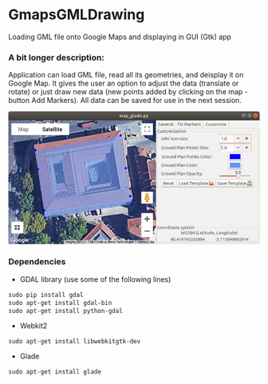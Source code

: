 # GmapsGMLDrawing
Loading GML file onto Google Maps and displaying in GUI (Gtk) app

### A bit longer description:

Application can load GML file, read all its geometries, and deisplay it on Google Map. It gives the user an option to adjust the data (translate or rotate) or just draw new data (new points added by clicking on the map - button Add Markers). All data can be saved for use in the next session.

![map](resources/map.png)

### Dependencies
- GDAL library (use some of the following lines)
```
sudo pip install gdal
sudo apt-get install gdal-bin
sudo apt-get install python-gdal
```
- Webkit2
```
sudo apt-get install libwebkitgtk-dev
```

- Glade
```
sudo apt-get install glade
```

